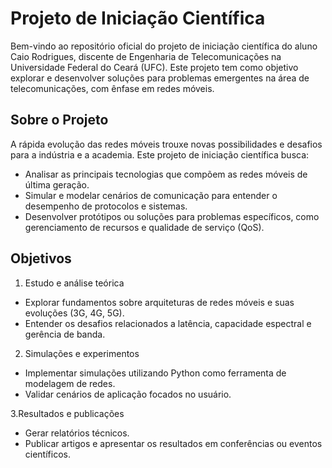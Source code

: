 # Projeto de Iniciação Científica
Bem-vindo ao repositório oficial do projeto de iniciação científica do aluno Caio Rodrigues, discente de Engenharia de Telecomunicações na Universidade Federal do Ceará (UFC).
Este projeto tem como objetivo explorar e desenvolver soluções para problemas emergentes na área de telecomunicações, com ênfase em redes móveis.

## Sobre o Projeto

A rápida evolução das redes móveis trouxe novas possibilidades e desafios para a indústria e a academia. Este projeto de iniciação científica busca:

- Analisar as principais tecnologias que compõem as redes móveis de última geração.
- Simular e modelar cenários de comunicação para entender o desempenho de protocolos e sistemas.
- Desenvolver protótipos ou soluções para problemas específicos, como gerenciamento de recursos e qualidade de serviço (QoS).

## Objetivos

1. Estudo e análise teórica

- Explorar fundamentos sobre arquiteturas de redes móveis e suas evoluções (3G, 4G, 5G).
- Entender os desafios relacionados a latência, capacidade espectral e gerência de banda.

2. Simulações e experimentos

- Implementar simulações utilizando Python como ferramenta de modelagem de redes.
- Validar cenários de aplicação focados no usuário.

3.Resultados e publicações

- Gerar relatórios técnicos.
- Publicar artigos e apresentar os resultados em conferências ou eventos científicos.
